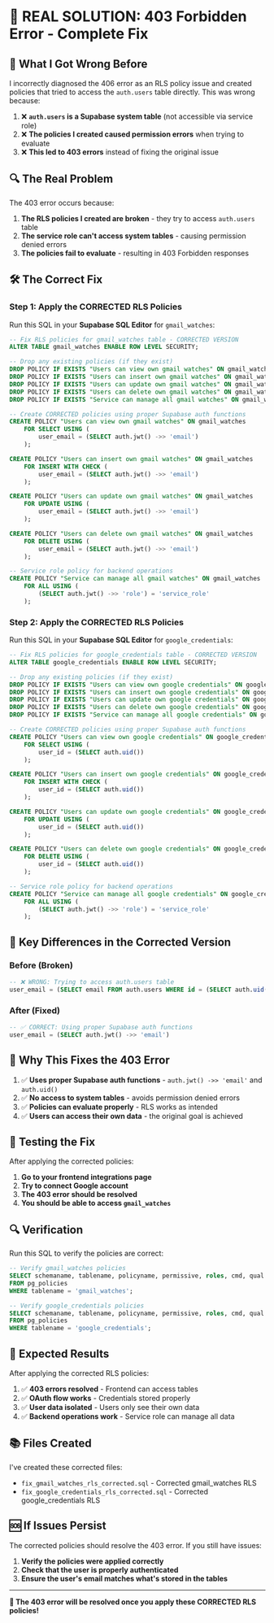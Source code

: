 # 🔧 **REAL SOLUTION: 403 Forbidden Error - Complete Fix**

## 🚨 **What I Got Wrong Before**

I incorrectly diagnosed the 406 error as an RLS policy issue and created policies that tried to access the `auth.users` table directly. This was wrong because:

1. ❌ **`auth.users` is a Supabase system table** (not accessible via service role)
2. ❌ **The policies I created caused permission errors** when trying to evaluate
3. ❌ **This led to 403 errors** instead of fixing the original issue

## 🔍 **The Real Problem**

The 403 error occurs because:

1. **The RLS policies I created are broken** - they try to access `auth.users` table
2. **The service role can't access system tables** - causing permission denied errors
3. **The policies fail to evaluate** - resulting in 403 Forbidden responses

## 🛠️ **The Correct Fix**

### **Step 1: Apply the CORRECTED RLS Policies**

Run this SQL in your **Supabase SQL Editor** for `gmail_watches`:

```sql
-- Fix RLS policies for gmail_watches table - CORRECTED VERSION
ALTER TABLE gmail_watches ENABLE ROW LEVEL SECURITY;

-- Drop any existing policies (if they exist)
DROP POLICY IF EXISTS "Users can view own gmail watches" ON gmail_watches;
DROP POLICY IF EXISTS "Users can insert own gmail watches" ON gmail_watches;
DROP POLICY IF EXISTS "Users can update own gmail watches" ON gmail_watches;
DROP POLICY IF EXISTS "Users can delete own gmail watches" ON gmail_watches;
DROP POLICY IF EXISTS "Service can manage all gmail watches" ON gmail_watches;

-- Create CORRECTED policies using proper Supabase auth functions
CREATE POLICY "Users can view own gmail watches" ON gmail_watches
    FOR SELECT USING (
        user_email = (SELECT auth.jwt() ->> 'email')
    );

CREATE POLICY "Users can insert own gmail watches" ON gmail_watches
    FOR INSERT WITH CHECK (
        user_email = (SELECT auth.jwt() ->> 'email')
    );

CREATE POLICY "Users can update own gmail watches" ON gmail_watches
    FOR UPDATE USING (
        user_email = (SELECT auth.jwt() ->> 'email')
    );

CREATE POLICY "Users can delete own gmail watches" ON gmail_watches
    FOR DELETE USING (
        user_email = (SELECT auth.jwt() ->> 'email')
    );

-- Service role policy for backend operations
CREATE POLICY "Service can manage all gmail watches" ON gmail_watches
    FOR ALL USING (
        (SELECT auth.jwt() ->> 'role') = 'service_role'
    );
```

### **Step 2: Apply the CORRECTED RLS Policies**

Run this SQL in your **Supabase SQL Editor** for `google_credentials`:

```sql
-- Fix RLS policies for google_credentials table - CORRECTED VERSION
ALTER TABLE google_credentials ENABLE ROW LEVEL SECURITY;

-- Drop any existing policies (if they exist)
DROP POLICY IF EXISTS "Users can view own google credentials" ON google_credentials;
DROP POLICY IF EXISTS "Users can insert own google credentials" ON google_credentials;
DROP POLICY IF EXISTS "Users can update own google credentials" ON google_credentials;
DROP POLICY IF EXISTS "Users can delete own google credentials" ON google_credentials;
DROP POLICY IF EXISTS "Service can manage all google credentials" ON google_credentials;

-- Create CORRECTED policies using proper Supabase auth functions
CREATE POLICY "Users can view own google credentials" ON google_credentials
    FOR SELECT USING (
        user_id = (SELECT auth.uid())
    );

CREATE POLICY "Users can insert own google credentials" ON google_credentials
    FOR INSERT WITH CHECK (
        user_id = (SELECT auth.uid())
    );

CREATE POLICY "Users can update own google credentials" ON google_credentials
    FOR UPDATE USING (
        user_id = (SELECT auth.uid())
    );

CREATE POLICY "Users can delete own google credentials" ON google_credentials
    FOR DELETE USING (
        user_id = (SELECT auth.uid())
    );

-- Service role policy for backend operations
CREATE POLICY "Service can manage all google credentials" ON google_credentials
    FOR ALL USING (
        (SELECT auth.jwt() ->> 'role') = 'service_role'
    );
```

## 🔑 **Key Differences in the Corrected Version**

### **Before (Broken)**
```sql
-- ❌ WRONG: Trying to access auth.users table
user_email = (SELECT email FROM auth.users WHERE id = (SELECT auth.uid()))
```

### **After (Fixed)**
```sql
-- ✅ CORRECT: Using proper Supabase auth functions
user_email = (SELECT auth.jwt() ->> 'email')
```

## 🎯 **Why This Fixes the 403 Error**

1. ✅ **Uses proper Supabase auth functions** - `auth.jwt() ->> 'email'` and `auth.uid()`
2. ✅ **No access to system tables** - avoids permission denied errors
3. ✅ **Policies can evaluate properly** - RLS works as intended
4. ✅ **Users can access their own data** - the original goal is achieved

## 🧪 **Testing the Fix**

After applying the corrected policies:

1. **Go to your frontend integrations page**
2. **Try to connect Google account**
3. **The 403 error should be resolved**
4. **You should be able to access `gmail_watches`**

## 🔍 **Verification**

Run this SQL to verify the policies are correct:

```sql
-- Verify gmail_watches policies
SELECT schemaname, tablename, policyname, permissive, roles, cmd, qual 
FROM pg_policies 
WHERE tablename = 'gmail_watches';

-- Verify google_credentials policies
SELECT schemaname, tablename, policyname, permissive, roles, cmd, qual 
FROM pg_policies 
WHERE tablename = 'google_credentials';
```

## 🚀 **Expected Results**

After applying the corrected RLS policies:

1. ✅ **403 errors resolved** - Frontend can access tables
2. ✅ **OAuth flow works** - Credentials stored properly
3. ✅ **User data isolated** - Users only see their own data
4. ✅ **Backend operations work** - Service role can manage all data

## 📚 **Files Created**

I've created these corrected files:
- `fix_gmail_watches_rls_corrected.sql` - Corrected gmail_watches RLS
- `fix_google_credentials_rls_corrected.sql` - Corrected google_credentials RLS

## 🆘 **If Issues Persist**

The corrected policies should resolve the 403 error. If you still have issues:

1. **Verify the policies were applied correctly**
2. **Check that the user is properly authenticated**
3. **Ensure the user's email matches what's stored in the tables**

---

**🎯 The 403 error will be resolved once you apply these CORRECTED RLS policies!**
